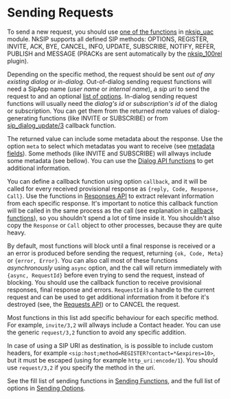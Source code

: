 # Sending Requests

To send a new request, you should use [one of the functions](../reference/sending_functions.md) in [nksip_uac](../../src/nksip_uac.erl) module. NkSIP supports all defined SIP methods: OPTIONS, REGISTER, INVITE, ACK, BYE, CANCEL, INFO, UPDATE, SUBSCRIBE, NOTIFY, REFER, PUBLISH and MESSAGE (PRACKs are sent automatically by the [nksip_100rel](../plugins/100rel.md) plugin).

Depending on the specific method, the request should be sent _out of any existing dialog_ or _in-dialog_. Out-of-dialog sending request functions will need a SipApp name (_user name_ or _internal name_), a _sip uri_ to send the request to and an optional [list of options](../reference/sending_options.md). In-dialog sending request functions will usually need the _dialog's id_ or _subscription's id_ of the dialog or subscription. You can get them from the returned _meta_ values of dialog-generating functions (like INVITE or SUBSCRIBE) or from [sip_dialog_update/3](../reference/callback_functions.md#sip_dialog_update3) callback function. 

The returned value can include some metadata about the response. Use the option `meta` to select which metadatas you want to receive (see [metadata fields](../reference/metadata.md)). Some methods (like INVITE and SUBSCRIBE) will allways include some metadata (see bellow). You can use the [Dialog API functions](../api/dialogs.md) to get additional information.

You can define a callback function using option `callback`, and it will be called for every received provisional response as `{reply, Code, Response, Call}`. Use the functions in [Responses API](../api/responses.md) to extract relevant information from each specific response. It's important to notice this callback function will be called in the same process as the call (see explanation in [callback functions](../reference/callback_functions.md)), so you shouldn't spend a lot of time inside it. You shouldn't also copy the `Response` or `Call` object to other processes, because they are quite heavy.

By default, most functions will block until a final response is received or a an error is produced before sending the request, returning `{ok, Code, Meta}` or `{error, Error}`. You can also call most of these functions _asynchronously_ using `async` option, and the call will return immediately with `{async, RequestId}` before even trying to send the request, instead of blocking. You should use the callback function to receive provisional responses, final response and errors. `RequestId` is a handle to the current request and can be used to get additional information from it before it's destroyed (see, the [Requests API](../api/requests.md)) or to CANCEL the request.

Most functions in this list add specific behaviour for each specific method. For example, `invite/3,2` will allways include a Contact header. You can use the generic `request/3,2` function to avoid any specific addition. 

In case of using a SIP URI as destination, is is possible to include custom headers, for example `<sip:host;method=REGISTER?contact=*&expires=10>`, but it must be escaped (using for example `http_uri:encode/1`). You should use `request/3,2` if you specify the method in the _uri_.

See the fill list of sending functions in [Sending Functions](../reference/sending_functions.md), and the full list of options in [Sending Options](../reference/sending_options.md).
